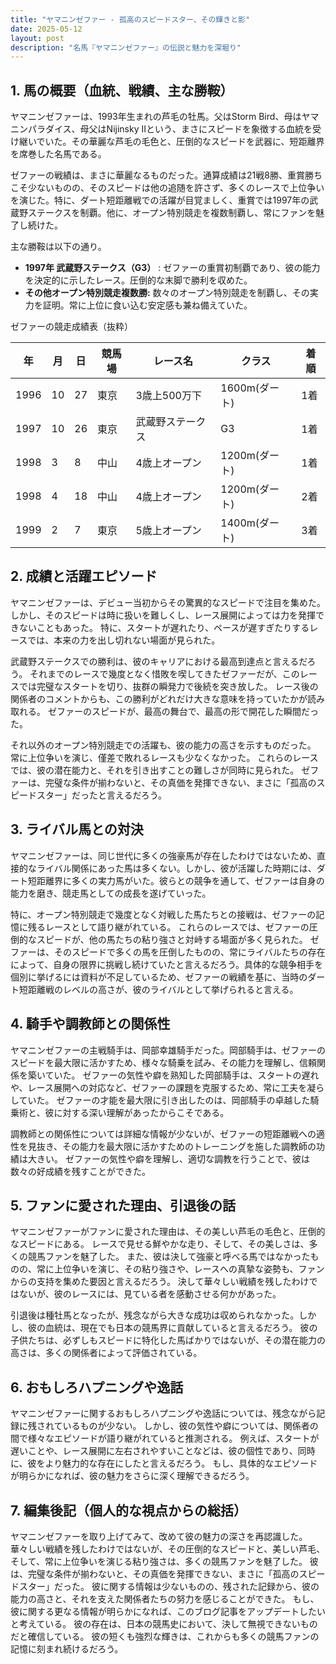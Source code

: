 ```yaml
---
title: "ヤマニンゼファー - 孤高のスピードスター、その輝きと影"
date: 2025-05-12
layout: post
description: "名馬『ヤマニンゼファー』の伝説と魅力を深堀り"
---
```


## 1. 馬の概要（血統、戦績、主な勝鞍）

ヤマニンゼファーは、1993年生まれの芦毛の牡馬。父はStorm Bird、母はヤマニンパラダイス、母父はNijinsky IIという、まさにスピードを象徴する血統を受け継いでいた。その華麗な芦毛の毛色と、圧倒的なスピードを武器に、短距離界を席巻した名馬である。

ゼファーの戦績は、まさに華麗なるものだった。通算成績は21戦8勝、重賞勝ちこそ少ないものの、そのスピードは他の追随を許さず、多くのレースで上位争いを演じた。特に、ダート短距離戦での活躍が目覚ましく、重賞では1997年の武蔵野ステークスを制覇。他に、オープン特別競走を複数制覇し、常にファンを魅了し続けた。

主な勝鞍は以下の通り。

* **1997年 武蔵野ステークス（G3）**  :  ゼファーの重賞初制覇であり、彼の能力を決定的に示したレース。圧倒的な末脚で勝利を収めた。
* **その他オープン特別競走複数勝:**  数々のオープン特別競走を制覇し、その実力を証明。常に上位に食い込む安定感も兼ね備えていた。

ゼファーの競走成績表（抜粋）

| 年 | 月 | 日 | 競馬場 | レース名 | クラス | 着順 |
|---|---|---|---|---|---|---|
| 1996 | 10 | 27 | 東京 | 3歳上500万下 | 1600m(ダート) | 1着 |
| 1997 | 10 | 26 | 東京 | 武蔵野ステークス | G3 | 1着 |
| 1998 | 3 | 8 | 中山 | 4歳上オープン | 1200m(ダート) | 1着 |
| 1998 | 4 | 18 | 中山 | 4歳上オープン | 1200m(ダート) | 2着 |
| 1999 | 2 | 7 | 東京 | 5歳上オープン | 1400m(ダート) | 3着 |


## 2. 成績と活躍エピソード

ヤマニンゼファーは、デビュー当初からその驚異的なスピードで注目を集めた。しかし、そのスピードは時に扱いを難しくし、レース展開によっては力を発揮できないこともあった。  特に、スタートが遅れたり、ペースが遅すぎたりするレースでは、本来の力を出し切れない場面が見られた。

武蔵野ステークスでの勝利は、彼のキャリアにおける最高到達点と言えるだろう。  それまでのレースで幾度となく惜敗を喫してきたゼファーだが、このレースでは完璧なスタートを切り、抜群の瞬発力で後続を突き放した。  レース後の関係者のコメントからも、この勝利がどれだけ大きな意味を持っていたかが読み取れる。  ゼファーのスピードが、最高の舞台で、最高の形で開花した瞬間だった。

それ以外のオープン特別競走での活躍も、彼の能力の高さを示すものだった。  常に上位争いを演じ、僅差で敗れるレースも少なくなかった。  これらのレースでは、彼の潜在能力と、それを引き出すことの難しさが同時に見られた。  ゼファーは、完璧な条件が揃わないと、その真価を発揮できない、まさに「孤高のスピードスター」だったと言えるだろう。

## 3. ライバル馬との対決

ヤマニンゼファーは、同じ世代に多くの強豪馬が存在したわけではないため、直接的なライバル関係にあった馬は多くない。しかし、彼が活躍した時期には、ダート短距離界に多くの実力馬がいた。彼らとの競争を通して、ゼファーは自身の能力を磨き、競走馬としての成長を遂げていった。

特に、オープン特別競走で幾度となく対戦した馬たちとの接戦は、ゼファーの記憶に残るレースとして語り継がれている。  これらのレースでは、ゼファーの圧倒的なスピードが、他の馬たちの粘り強さと対峙する場面が多く見られた。  ゼファーは、そのスピードで多くの馬を圧倒したものの、常にライバルたちの存在によって、自身の限界に挑戦し続けていたと言えるだろう。具体的な競争相手を個別に挙げるには資料が不足しているため、ゼファーの戦績を基に、当時のダート短距離戦のレベルの高さが、彼のライバルとして挙げられると言える。


## 4. 騎手や調教師との関係性

ヤマニンゼファーの主戦騎手は、岡部幸雄騎手だった。岡部騎手は、ゼファーのスピードを最大限に活かすため、様々な騎乗を試み、その能力を理解し、信頼関係を築いていた。  ゼファーの気性や癖を熟知した岡部騎手は、スタートの遅れや、レース展開への対応など、ゼファーの課題を克服するため、常に工夫を凝らしていた。  ゼファーの才能を最大限に引き出したのは、岡部騎手の卓越した騎乗術と、彼に対する深い理解があったからこそである。

調教師との関係性については詳細な情報が少ないが、ゼファーの短距離戦への適性を見抜き、その能力を最大限に活かすためのトレーニングを施した調教師の功績は大きい。  ゼファーの気性や癖を理解し、適切な調教を行うことで、彼は数々の好成績を残すことができた。

## 5. ファンに愛された理由、引退後の話

ヤマニンゼファーがファンに愛された理由は、その美しい芦毛の毛色と、圧倒的なスピードにある。  レースで見せる鮮やかな走り、そして、その美しさは、多くの競馬ファンを魅了した。  また、彼は決して強豪と呼べる馬ではなかったものの、常に上位争いを演じ、その粘り強さや、レースへの真摯な姿勢も、ファンからの支持を集めた要因と言えるだろう。  決して華々しい戦績を残したわけではないが、彼のレースには、見ている者を感動させる何かがあった。

引退後は種牡馬となったが、残念ながら大きな成功は収められなかった。しかし、彼の血統は、現在でも日本の競馬界に貢献していると言えるだろう。  彼の子供たちは、必ずしもスピードに特化した馬ばかりではないが、その潜在能力の高さは、多くの関係者によって評価されている。

## 6. おもしろハプニングや逸話

ヤマニンゼファーに関するおもしろハプニングや逸話については、残念ながら記録に残されているものが少ない。  しかし、彼の気性や癖については、関係者の間で様々なエピソードが語り継がれていると推測される。  例えば、スタートが遅いことや、レース展開に左右されやすいことなどは、彼の個性であり、同時に、彼をより魅力的な存在にしたと言えるだろう。  もし、具体的なエピソードが明らかになれば、彼の魅力をさらに深く理解できるだろう。


## 7. 編集後記（個人的な視点からの総括）

ヤマニンゼファーを取り上げてみて、改めて彼の魅力の深さを再認識した。  華々しい戦績を残したわけではないが、その圧倒的なスピードと、美しい芦毛、そして、常に上位争いを演じる粘り強さは、多くの競馬ファンを魅了した。  彼は、完璧な条件が揃わないと、その真価を発揮できない、まさに「孤高のスピードスター」だった。  彼に関する情報は少ないものの、残された記録から、彼の能力の高さと、それを支えた関係者たちの努力を感じることができた。  もし、彼に関する更なる情報が明らかになれば、このブログ記事をアップデートしたいと考えている。  彼の存在は、日本の競馬史において、決して無視できないものだと確信している。  彼の短くも強烈な輝きは、これからも多くの競馬ファンの記憶に刻まれ続けるだろう。
